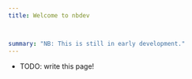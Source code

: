 ```yaml
---
title: Welcome to nbdev



summary: "NB: This is still in early development."
---
```



- TODO: write this page!
